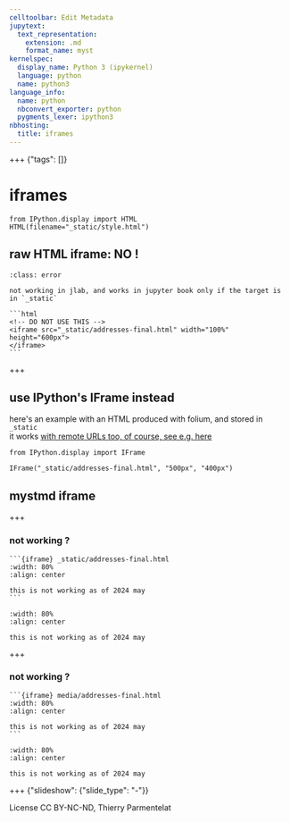 ```yaml
---
celltoolbar: Edit Metadata
jupytext:
  text_representation:
    extension: .md
    format_name: myst
kernelspec:
  display_name: Python 3 (ipykernel)
  language: python
  name: python3
language_info:
  name: python
  nbconvert_exporter: python
  pygments_lexer: ipython3
nbhosting:
  title: iframes
---
```


+++ {"tags": []}

# iframes

```{code-cell} ipython3
from IPython.display import HTML
HTML(filename="_static/style.html")
```

## raw HTML iframe: NO !

````{admonition} do not use an html iframe tag
:class: error 

not working in jlab, and works in jupyter book only if the target is in `_static`

```html
<!-- DO NOT USE THIS -->
<iframe src="_static/addresses-final.html" width="100%" height="600px">
</iframe>
```
````

+++

## use IPython's IFrame instead

here's an example with an HTML produced with folium, and stored in `_static`  
it works [with remote URLs too, of course, see e.g. here](label-video-iframe)

```{code-cell} ipython3
from IPython.display import IFrame

IFrame("_static/addresses-final.html", "500px", "400px")
```

## mystmd iframe

+++

### not working ?

    ```{iframe} _static/addresses-final.html
    :width: 80%
    :align: center
    
    this is not working as of 2024 may
    ```

```{iframe} _static/addresses-final.html
:width: 80%
:align: center

this is not working as of 2024 may
```

+++

### not working ?

    ```{iframe} media/addresses-final.html
    :width: 80%
    :align: center
    
    this is not working as of 2024 may
    ```

```{iframe} media/addresses-final.html
:width: 80%
:align: center

this is not working as of 2024 may
```

+++ {"slideshow": {"slide_type": "-"}}

License CC BY-NC-ND, Thierry Parmentelat
